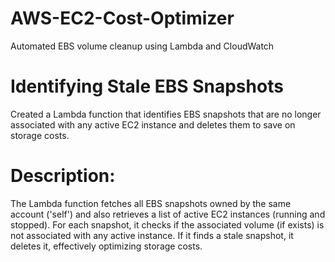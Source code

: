 # AWS-EC2-Cost-Optimizer
 Automated EBS volume cleanup using Lambda and CloudWatch
# Identifying Stale EBS Snapshots
 Created a Lambda function that identifies EBS snapshots that are no longer associated with any active EC2 instance and deletes them to save on storage costs.

# Description:
The Lambda function fetches all EBS snapshots owned by the same account ('self') and also retrieves a list of active EC2 instances (running and stopped). For each snapshot, it checks if the associated volume (if exists) is not associated with any active instance. If it finds a stale snapshot, it deletes it, effectively optimizing storage costs.
